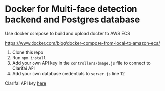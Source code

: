 # Docker for Multi-face detection backend and Postgres database

Use docker compose to build and upload docker to AWS ECS

https://www.docker.com/blog/docker-compose-from-local-to-amazon-ecs/


1. Clone this repo
2. Run `npm install`
3. Add your own API key in the `controllers/image.js` file to connect to Clarifai API
4. Add your own database credentials to `server.js` line 12

Clarifai API key [here](https://www.clarifai.com/)

